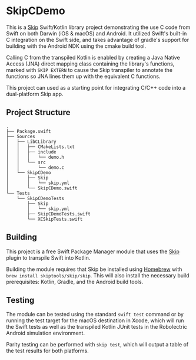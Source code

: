# SkipCDemo

This is a [Skip](https://skip.tools) Swift/Kotlin library project demonstrating the use C code from Swift on both Darwin (iOS & macOS) and Android. It utilized Swift's built-in C integration on the Swift side, and takes advantage of gradle's support for building with the Android NDK using the cmake build tool.

Calling C from the transpiled Kotlin is enabled by creating a Java Native Access (JNA) direct mapping class containing the library's functions, marked with `SKIP EXTERN` to cause the Skip transpiler to annotate the functions so JNA lines them up with the equivalent C functions.

This project can used as a starting point for integrating C/C++ code into a dual-platform Skip app. 

## Project Structure

```plaintext
.
├── Package.swift
├── Sources
│   ├── LibCLibrary
│   │   ├── CMakeLists.txt
│   │   ├── include
│   │   │   └── demo.h
│   │   └── src
│   │       └── demo.c
│   └── SkipCDemo
│       ├── Skip
│       │   └── skip.yml
│       └── SkipCDemo.swift
└── Tests
    └── SkipCDemoTests
        ├── Skip
        │   └── skip.yml
        ├── SkipCDemoTests.swift
        └── XCSkipTests.swift
```

## Building

This project is a free Swift Package Manager module that uses the
[Skip](https://skip.tools) plugin to transpile Swift into Kotlin.

Building the module requires that Skip be installed using 
[Homebrew](https://brew.sh) with `brew install skiptools/skip/skip`.
This will also install the necessary build prerequisites:
Kotlin, Gradle, and the Android build tools.

## Testing

The module can be tested using the standard `swift test` command
or by running the test target for the macOS destination in Xcode,
which will run the Swift tests as well as the transpiled
Kotlin JUnit tests in the Robolectric Android simulation environment.

Parity testing can be performed with `skip test`,
which will output a table of the test results for both platforms.
